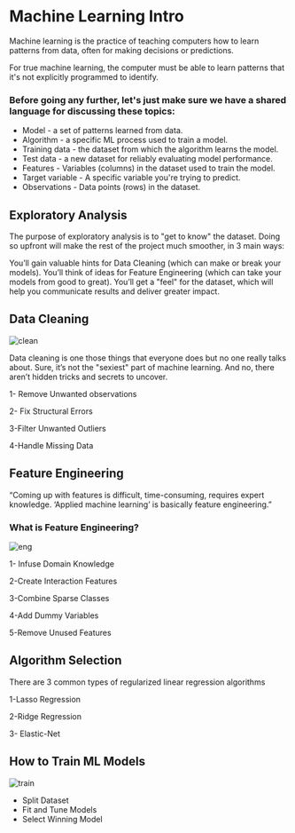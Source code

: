 # Machine Learning Intro

Machine learning is the practice of teaching computers how to learn patterns from data, often for making decisions or predictions.

For true machine learning, the computer must be able to learn patterns that it's not explicitly programmed to identify.



### Before going any further, let's just make sure we have a shared language for discussing these topics:

* Model - a set of patterns learned from data.
* Algorithm - a specific ML process used to train a model.
* Training data - the dataset from which the algorithm learns the model.
* Test data - a new dataset for reliably evaluating model performance.
* Features - Variables (columns) in the dataset used to train the model.
* Target variable - A specific variable you're trying to predict.
* Observations - Data points (rows) in the dataset.

## Exploratory Analysis

The purpose of exploratory analysis is to "get to know" the dataset. Doing so upfront will make the rest of the project much smoother, in 3 main ways:

You’ll gain valuable hints for Data Cleaning (which can make or break your models).
You’ll think of ideas for Feature Engineering (which can take your models from good to great).
You’ll get a "feel" for the dataset, which will help you communicate results and deliver greater impact.

## Data Cleaning
![clean](https://elitedatascience.com/wp-content/uploads/2017/06/Innocent-Until-Proven-Guilty.png)

Data cleaning is one those things that everyone does but no one really talks about. Sure, it’s not the "sexiest" part of machine learning. And no, there aren’t hidden tricks and secrets to uncover.

1- Remove Unwanted observations 

2- Fix Structural Errors

3-Filter Unwanted Outliers

4-Handle Missing Data

##  Feature Engineering
“Coming up with features is difficult, time-consuming, requires expert knowledge.
‘Applied machine learning’ is basically feature engineering.”

### What is Feature Engineering?
![eng](https://elitedatascience.com/wp-content/uploads/2017/06/Joining-Forces.png)

1- Infuse Domain Knowledge

2-Create Interaction Features

3-Combine Sparse Classes

4-Add Dummy Variables

5-Remove Unused Features

## Algorithm Selection

There are 3 common types of regularized linear regression algorithms


1-Lasso Regression

2-Ridge Regression

3- Elastic-Net

## How to Train ML Models
![train](https://elitedatascience.com/wp-content/uploads/2017/06/Model-Training-At-Least.png)


* Split Dataset
* Fit and Tune Models
* Select Winning Model
